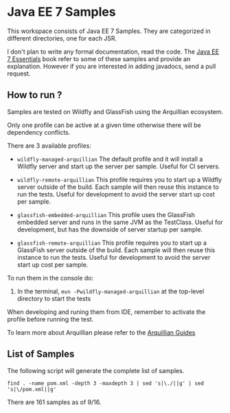 # Java EE 7 Samples #

This workspace consists of Java EE 7 Samples. They are categorized in different directories, one for each JSR.

I don't plan to write any formal documentation, read the code. The [Java EE 7 Essentials](http://www.amazon.com/Java-EE-Essentials-Arun-Gupta/dp/1449370179/) book refer to some of these samples and provide an explanation. However if you are interested in adding javadocs, send a pull request.

## How to run ? ##

Samples are tested on Wildfly and GlassFish using the Arquillian ecosystem.

Only one profile can be active at a given time otherwise there will be dependency conflicts.

There are 3 available profiles:

* ``wildfly-managed-arquillian``
    The default profile and it will install a Wildfly server and start up the server per sample.
    Useful for CI servers.

* ``wildfly-remote-arquillian``
    This profile requires you to start up a Wildfly server outside of the build. Each sample will then
    reuse this instance to run the tests.
    Useful for development to avoid the server start up cost per sample.

* ``glassfish-embedded-arquillian``
    This profile uses the GlassFish embedded server and runs in the same JVM as the TestClass.
    Useful for development, but has the downside of server startup per sample.

* ``glassfish-remote-arquillian``
    This profile requires you to start up a GlassFish server outside of the build. Each sample will then
    reuse this instance to run the tests.
    Useful for development to avoid the server start up cost per sample.

To run them in the console do:

1. In the terminal, ``mvn -Pwildfly-managed-arquillian`` at the top-level directory to start the tests

When developing and runing them from IDE, remember to activate the profile before running the test.

To learn more about Arquillian please refer to the [Arquillian Guides](http://arquillian.org/guides/)

## List of Samples ##

The following script will generate the complete list of samples.

``find . -name pom.xml -depth 3 -maxdepth 3 | sed 's|\./||g' | sed 's|\/pom.xml||g'``

There are 161 samples as of 9/16.


